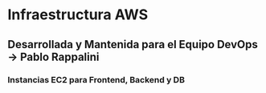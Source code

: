 
# Infraestructura AWS

## Desarrollada y Mantenida para el Equipo DevOps -> Pablo Rappalini

### Instancias EC2 para Frontend, Backend y DB
